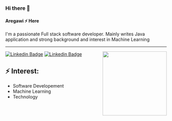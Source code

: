 ### Hi there 👋

#### Aregawi ⚡ Here

I'm a passionate Full stack software developer.
Mainly writes Java application and strong background and interest in Machine Learning

<hr/>
<img align='right' src='https://media.giphy.com/media/bcKmIWkUMCjVm/giphy.gif' width='200"'>

[![Linkedin Badge](https://img.shields.io/badge/-aregawihalefom-blue?style=flat-square&logo=Linkedin&logoColor=white&link=https://www.linkedin.com/in/aregawi-halefom/)](https://www.linkedin.com/in/aregawi-halefom/)
[![Linkedin Badge](https://img.shields.io/badge/-aregawihalefom-blue?style=flat-square&logo=Linkedin&logoColor=white&link=https://www.linkedin.com/in/aregawi-halefom/)](https://www.linkedin.com/in/aregawi-halefom/)
## ⚡ Interest:
- Software Developement
- Machine Learning
- Technology


<!--
**aregawihalefom/aregawihalefom** is a ✨ _special_ ✨ repository because its `README.md` (this file) appears on your GitHub profile.

Here are some ideas to get you started:

- 🔭 I’m currently working on ...
- 🌱 I’m currently learning ...
- 👯 I’m looking to collaborate on ...
- 🤔 I’m looking for help with ...
- 💬 Ask me about ...
- 📫 How to reach me: ...
- 😄 Pronouns: ...
- ⚡ Fun fact: ...
-->
